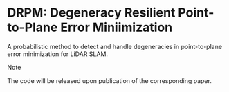 # DRPM: Degeneracy Resilient Point-to-Plane Error Miniimization

A probabilistic method to detect and handle degeneracies in point-to-plane error minimization for LiDAR SLAM.

> [!NOTE]
> The code will be released upon publication of the corresponding paper.